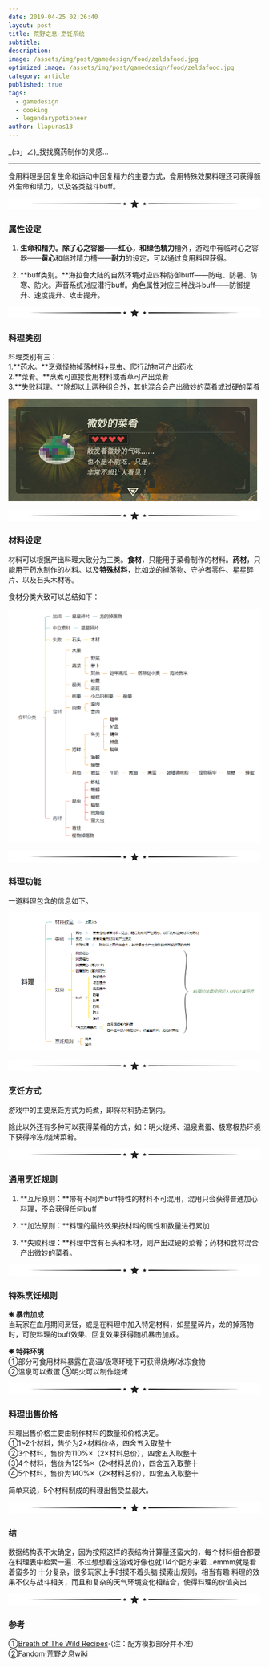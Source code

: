 ```yaml
---
date: 2019-04-25 02:26:40
layout: post
title: 荒野之息·烹饪系统
subtitle: 
description: 
image: /assets/img/post/gamedesign/food/zeldafood.jpg
optimized_image: /assets/img/post/gamedesign/food/zeldafood.jpg
category: article
published: true
tags:
  - gamedesign
  - cooking
  - legendarypotioneer
author: llapuras13
---
```



_(:з」∠)_找找魔药制作的灵感...

----------------------------------

食用料理是回复生命和运动中回复精力的主要方式，食用特殊效果料理还可获得额外生命和精力，以及各类战斗buff。

![](/assets/img/line.png)

### 属性设定

1. **生命和精力。**除了心之容器——**红心**，和绿色**精力**槽外，游戏中有临时心之容器——**黄心**和临时精力槽——**耐力**的设定，可以通过食用料理获得。

2. **buff类别。**海拉鲁大陆的自然环境对应四种防御buff——防电、防暑、防寒、防火。声音系统对应潜行buff。角色属性对应三种战斗buff——防御提升、速度提升、攻击提升。

![](/assets/img/line.png)

### 料理类别

料理类别有三：<br>
1.**药水。**烹煮怪物掉落材料+昆虫、爬行动物可产出药水<br>
2.**菜肴。**烹煮可直接食用材料或香草可产出菜肴<br>
3.**失败料理。**除却以上两种组合外，其他混合会产出微妙的菜肴或过硬的菜肴<br>

![](/assets/img/post/zelda/fail.png)

![](/assets/img/line.png)

### 材料设定

材料可以根据产出料理大致分为三类。**食材**，只能用于菜肴制作的材料。**药材**，只能用于药水制作的材料。以及**特殊材料**，比如龙的掉落物、守护者零件、星星碎片、以及石头木材等。

食材分类大致可以总结如下：

![](/assets/img/post/zelda/materials.png)

![](/assets/img/line.png)

### 料理功能

一道料理包含的信息如下。

![](/assets/img/post/ffxiv/料理.png)


![](/assets/img/line.png)

### 烹饪方式

游戏中的主要烹饪方式为炖煮，即将材料扔进锅内。

除此以外还有多种可以获得菜肴的方式，如：明火烧烤、温泉煮蛋、极寒极热环境下获得冷冻/烧烤菜肴。

![](/assets/img/line.png)

### 通用烹饪规则

1. **互斥原则：**带有不同弄buff特性的材料不可混用，混用只会获得普通加心料理，不会获得任何buff

2. **加法原则：**料理的最终效果按材料的属性和数量进行累加

3. **失败料理：**料理中含有石头和木材，则产出过硬的菜肴；药材和食材混合产出微妙的菜肴。

![](/assets/img/line.png)

### 特殊烹饪规则

**❋ 暴击加成** <br>
当玩家在血月期间烹饪，或是在料理中加入特定材料，如星星碎片，龙的掉落物时，可使料理的buff效果、回复效果获得随机暴击加成。

**❋ 特殊环境** <br>
①部分可食用材料暴露在高温/极寒环境下可获得烧烤/冰冻食物<br>
②温泉可以煮蛋
③明火可以制作烧烤

![](/assets/img/line.png)

### 料理出售价格

料理出售价格主要由制作材料的数量和价格决定。<br>
①1~2个材料，售价为2×材料价格，四舍五入取整十<br>
②3个材料，售价为110%×（2×材料总价），四舍五入取整十<br>
③4个材料，售价为125%×（2×材料总价），四舍五入取整十<br>
④5个材料，售价为140%×（2×材料总价），四舍五入取整十<br>

简单来说，5个材料制成的料理出售受益最大。

![](/assets/img/line.png)

### 结

数据结构表不太确定，因为按照这样的表结构计算量还蛮大的，每个材料组合都要在料理表中检索一遍...不过想想看这游戏好像也就114个配方来着...emmm就是看着蛮多的
十分复杂，很多玩家上手时摸不着头脑
摸索出规则，相当有趣
料理的效果不仅与战斗相关，而且和复杂的天气环境变化相结合，使得料理的价值突出

![](/assets/img/line.png)

### 参考

①[Breath of The Wild Recipes](http://botw-recipes.com/)·（注：配方模拟部分并不准）<br>
②[Fandom·荒野之息wiki](https://zelda.fandom.com/wiki/Cooking)

